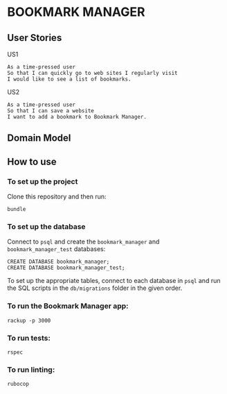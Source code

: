 # BOOKMARK MANAGER



## User Stories

US1
```
As a time-pressed user
So that I can quickly go to web sites I regularly visit
I would like to see a list of bookmarks.
```

US2
```
As a time-pressed user
So that I can save a website
I want to add a bookmark to Bookmark Manager.
```

## Domain Model



## How to use

### To set up the project

Clone this repository and then run:

```
bundle
```

### To set up the database

Connect to `psql` and create the `bookmark_manager` and `bookmark_manager_test` databases:

```
CREATE DATABASE bookmark_manager;
CREATE DATABASE bookmark_manager_test;
```

To set up the appropriate tables, connect to each database in `psql` and run the SQL scripts in the `db/migrations` folder in the given order.

### To run the Bookmark Manager app:

```
rackup -p 3000
```

### To run tests:

```
rspec
```

### To run linting:

```
rubocop
```

